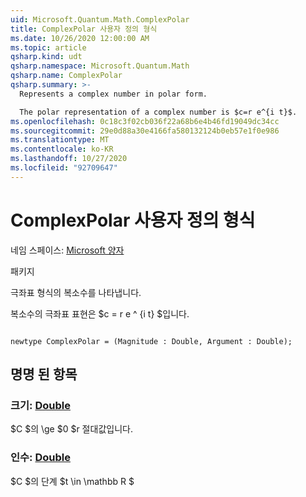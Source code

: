 ```yaml
---
uid: Microsoft.Quantum.Math.ComplexPolar
title: ComplexPolar 사용자 정의 형식
ms.date: 10/26/2020 12:00:00 AM
ms.topic: article
qsharp.kind: udt
qsharp.namespace: Microsoft.Quantum.Math
qsharp.name: ComplexPolar
qsharp.summary: >-
  Represents a complex number in polar form.

  The polar representation of a complex number is $c=r e^{i t}$.
ms.openlocfilehash: 0c18c3f02cb036f22a68b6e4b46fd19049dc34cc
ms.sourcegitcommit: 29e0d88a30e4166fa580132124b0eb57e1f0e986
ms.translationtype: MT
ms.contentlocale: ko-KR
ms.lasthandoff: 10/27/2020
ms.locfileid: "92709647"
---
```

# <a name="complexpolar-user-defined-type"></a>ComplexPolar 사용자 정의 형식

네임 스페이스: [Microsoft 양자](xref:Microsoft.Quantum.Math)

패키지 [](https://nuget.org/packages/)


극좌표 형식의 복소수를 나타냅니다.

복소수의 극좌표 표현은 $c = r e ^ {i t} $입니다.

```qsharp

newtype ComplexPolar = (Magnitude : Double, Argument : Double);
```



## <a name="named-items"></a>명명 된 항목

### <a name="magnitude--double"></a>크기: [Double](xref:microsoft.quantum.lang-ref.double)

$C $의 \ge $0 $r 절대값입니다.
### <a name="argument--double"></a>인수: [Double](xref:microsoft.quantum.lang-ref.double)

$C $의 단계 $t \in \mathbb R $